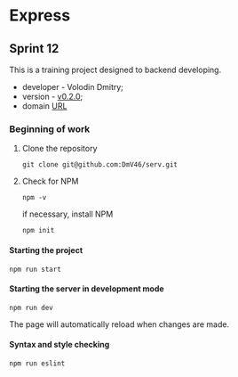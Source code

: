 # Express
## Sprint 12

This is a training project designed to backend developing.
- developer - Volodin Dmitry;
- version - [v0.2.0](https://dmv46.github.io/serv/);
- domain [URL](https://dmvmesto-app.ml)

### Beginning of work

1. Clone the repository
    ```
    git clone git@github.com:DmV46/serv.git
    ```

2. Check for NPM
    ```
    npm -v
    ```

    if necessary, install NPM 
    ```
    npm init
    ```

#### Starting the project
```
npm run start
```

#### Starting the server in development mode
```
npm run dev
```

The page will automatically reload when changes are made.

#### Syntax and style checking
```
npm run eslint
```

